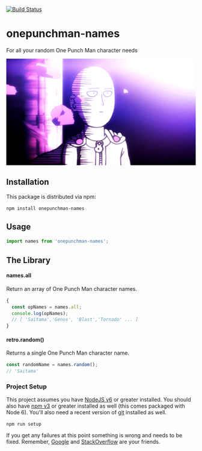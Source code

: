 [![Build Status](https://travis-ci.org/junibrosas/onepunchman-names.svg?branch=master)](https://travis-ci.org/junibrosas/onepunchman-names)

# onepunchman-names

For all your random One Punch Man character needs

![one-punch-man-names](other/opm.gif)

## Installation

This package is distributed via npm:

```
npm install onepunchman-names
```

## Usage

```javascript
import names from 'onepunchman-names';
```

## The Library

#### names.all

Return an array of One Punch Man character names.

```javascript
{
  const opNames = names.all;
  console.log(opNames);
  // [ 'Saitama','Genos', 'Blast','Tornado' ... ]
}
```

#### retro.random()

Returns a single One Punch Man character name.

```javascript
const randomName = names.random();
// 'Saitama'
```

### Project Setup

This project assumes you have [NodeJS v6](http://nodejs.org/) or greater installed. You should
also have [npm v3](https://www.npmjs.com/) or greater installed as well (this comes packaged
with Node 6). You'll also need a recent version of [git](https://git-scm.com/) installed
as well.

```
npm run setup
```

If you get any failures at this point something is wrong and needs to be fixed. Remember,
[Google](https://google.com) and [StackOverflow](https://stackoverflow.com) are your friends.
